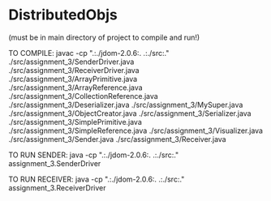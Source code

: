 # DistributedObjs

(must be in main directory of project to compile and run!)

TO COMPILE:
javac -cp ".:./jdom-2.0.6:. .:./src:." ./src/assignment_3/SenderDriver.java ./src/assignment_3/ReceiverDriver.java ./src/assignment_3/ArrayPrimitive.java ./src/assignment_3/ArrayReference.java ./src/assignment_3/CollectionReference.java ./src/assignment_3/Deserializer.java ./src/assignment_3/MySuper.java ./src/assignment_3/ObjectCreator.java ./src/assignment_3/Serializer.java ./src/assignment_3/SimplePrimitive.java ./src/assignment_3/SimpleReference.java ./src/assignment_3/Visualizer.java ./src/assignment_3/Sender.java ./src/assignment_3/Receiver.java


TO RUN SENDER:
java -cp ".:./jdom-2.0.6:. .:./src:." assignment_3.SenderDriver

TO RUN RECEIVER:
java -cp ".:./jdom-2.0.6:. .:./src:." assignment_3.ReceiverDriver